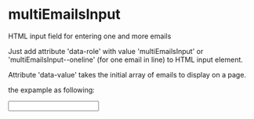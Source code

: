 # multiEmailsInput
HTML input field for entering one and more emails

Just add attribute 'data-role' with value 'multiEmailsInput' or 
'multiEmailsInput--oneline' (for one email in line) to HTML input element.

Attribute 'data-value' takes the initial array of emails to display on a page. 

the expample as following: 

<input type="text" 
       data-role="multiEmailsInput"
			 data-value='["test0@gmail.com", "test1@gmail.com", "test2@gmail.com"]'>
